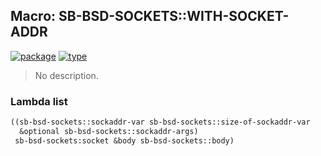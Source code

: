 ## Macro: SB-BSD-SOCKETS::WITH-SOCKET-ADDR
[![package](https://img.shields.io/badge/Package-SB--BSD--SOCKETS-5f9ea0.svg?style=social&colorA=999999)](../) [![type](https://img.shields.io/badge/Type-Macro-5f9ea0.svg?style=social&colorA=999999)](../#macro) 

> No description.

### Lambda list
```cl
((sb-bsd-sockets::sockaddr-var sb-bsd-sockets::size-of-sockaddr-var
  &optional sb-bsd-sockets::sockaddr-args)
 sb-bsd-sockets:socket &body sb-bsd-sockets::body)
```
